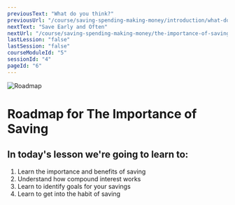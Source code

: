 ```yaml
---
previousText: "What do you think?"
previousUrl: "/course/saving-spending-making-money/introduction/what-do-you-think"
nextText: "Save Early and Often"
nextUrl: "/course/saving-spending-making-money/the-importance-of-saving/save-early-and-often"
lastLession: "false"
lastSession: "false"
courseModuleId: "5"
sessionId: "4"
pageId: "6"
---
```



![Roadmap](/assets/img/roadmap.png)
# Roadmap for The Importance of Saving
## In today's lesson we're going to learn to:
1. Learn the importance and benefits of saving
2. Understand how compound interest works
3. Learn to identify goals for your savings
4. Learn to get into the habit of saving

